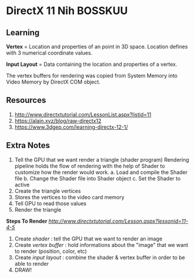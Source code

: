 # DirectX 11 Nih BOSSKUU

## Learning

**Vertex** = Location and properties of an point in 3D space. Location defines with 3 numerical coordinate values.

**Input Layout** = Data containing the location and properties of a vertex.

The vertex buffers for rendering was copied from System Memory into Video Memory by DirectX COM object.

## Resources

1. http://www.directxtutorial.com/LessonList.aspx?listid=11
2. https://alain.xyz/blog/raw-directx12
3. https://www.3dgep.com/learning-directx-12-1/

## Extra Notes

1. Tell the GPU that we want render a triangle (shader program)
	Rendering pipeline holds the flow of rendering with the help of
	Shader to customize how the render would work.
		a. Load and compile the Shader file
		b. Change the Shader file into Shader object
		c. Set the Shader to active
2. Create the triangle vertices
3. Stores the vertices to the video card memory
4. Tell GPU to read those values
5. Render the triangle

**Steps To Render**
_http://www.directxtutorial.com/Lesson.aspx?lessonid=11-4-5_
1. Create *shader*			: tell the GPU that we want to render an image
2. Create *vertex buffer*	: hold informations about the "image" that we want to render (position, color, etc)
3. Create *input layout*	: combine the shader & vertex buffer in order to be able to render
4. DRAW!



